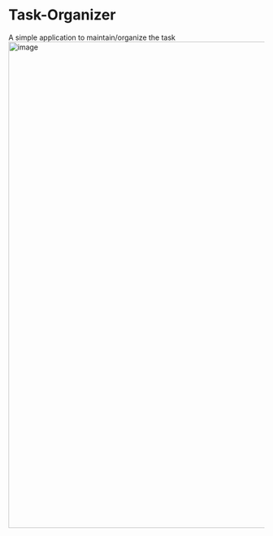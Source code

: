 # Task-Organizer
A simple application to maintain/organize the task
<img width="958" alt="image" src="https://github.com/Shwetapal9/Task-Organizer/assets/51901918/a8a4e0c0-f517-450d-9bb0-70174896369e">
